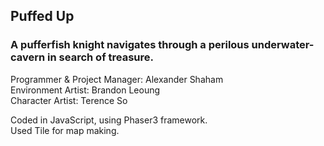 ## Puffed Up
### A pufferfish knight navigates through a perilous underwater-cavern in search of treasure.

Programmer & Project Manager: Alexander Shaham  
Environment Artist: Brandon Leoung  
Character Artist: Terence So

Coded in JavaScript, using Phaser3 framework.  
Used Tile for map making.
